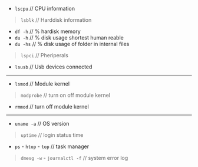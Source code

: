 - `lscpu` // CPU information
> `lsblk` // Harddisk information
- `df -h` // % hardisk memory 
- `du -h` // % disk usage shortest human reable
- `du -hs` // % disk usage of folder in internal files
> `lspci` // Pheriperals
- `lsusb` // Usb devices connected
---
- `lsmod` // Module kernel
> `modprobe` // turn on off module kernel
- `rmmod` // turn off module kernel
---
- `uname -a` // OS version
> `uptime`  // login status time
- `ps` - `htop` - `top` // task manager
> `dmesg -w` - `journalctl -f` // system error log